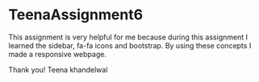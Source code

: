 # TeenaAssignment6

This assignment is very helpful for me because during this assignment I learned the sidebar, fa-fa icons and bootstrap. By using these concepts I made a responsive webpage.

Thank you!
Teena khandelwal
